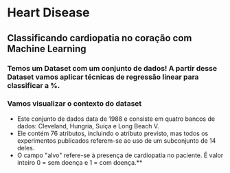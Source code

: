 # Heart Disease

## Classificando cardiopatia no coração com Machine Learning

### Temos um Dataset com um conjunto de dados! A partir desse Dataset vamos aplicar técnicas de regressão linear para classificar a %.

### Vamos visualizar o contexto do dataset

- Este conjunto de dados data de 1988 e consiste em quatro bancos de dados: Cleveland, Hungria, Suíça e Long Beach V.
- Ele contém 76 atributos, incluindo o atributo previsto, mas todos os experimentos publicados referem-se ao uso de um subconjunto de 14 deles.
- O campo "alvo" refere-se à presença de cardiopatia no paciente. É valor inteiro 0 = sem doença e 1 = com doença.**
